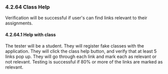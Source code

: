 ### 4.2.64 Class Help
Verification will be successful if user's can find links relevant to their assignments.

#### 4.2.64.1 Help with class
The tester will be a student. They will register fake classes with the application. They will click the class help button, and verify that at least 5 links pop up. They will go through each link and mark each as relevant or not relevant. Testing is successful if 80% or more of the links are marked as relevant.
